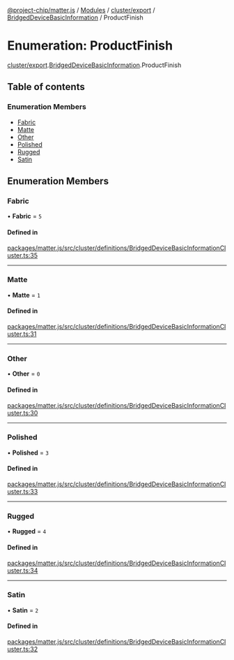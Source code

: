 [@project-chip/matter.js](../README.md) / [Modules](../modules.md) / [cluster/export](../modules/cluster_export.md) / [BridgedDeviceBasicInformation](../modules/cluster_export.BridgedDeviceBasicInformation.md) / ProductFinish

# Enumeration: ProductFinish

[cluster/export](../modules/cluster_export.md).[BridgedDeviceBasicInformation](../modules/cluster_export.BridgedDeviceBasicInformation.md).ProductFinish

## Table of contents

### Enumeration Members

- [Fabric](cluster_export.BridgedDeviceBasicInformation.ProductFinish.md#fabric)
- [Matte](cluster_export.BridgedDeviceBasicInformation.ProductFinish.md#matte)
- [Other](cluster_export.BridgedDeviceBasicInformation.ProductFinish.md#other)
- [Polished](cluster_export.BridgedDeviceBasicInformation.ProductFinish.md#polished)
- [Rugged](cluster_export.BridgedDeviceBasicInformation.ProductFinish.md#rugged)
- [Satin](cluster_export.BridgedDeviceBasicInformation.ProductFinish.md#satin)

## Enumeration Members

### Fabric

• **Fabric** = ``5``

#### Defined in

[packages/matter.js/src/cluster/definitions/BridgedDeviceBasicInformationCluster.ts:35](https://github.com/project-chip/matter.js/blob/dfd1dc35/packages/matter.js/src/cluster/definitions/BridgedDeviceBasicInformationCluster.ts#L35)

___

### Matte

• **Matte** = ``1``

#### Defined in

[packages/matter.js/src/cluster/definitions/BridgedDeviceBasicInformationCluster.ts:31](https://github.com/project-chip/matter.js/blob/dfd1dc35/packages/matter.js/src/cluster/definitions/BridgedDeviceBasicInformationCluster.ts#L31)

___

### Other

• **Other** = ``0``

#### Defined in

[packages/matter.js/src/cluster/definitions/BridgedDeviceBasicInformationCluster.ts:30](https://github.com/project-chip/matter.js/blob/dfd1dc35/packages/matter.js/src/cluster/definitions/BridgedDeviceBasicInformationCluster.ts#L30)

___

### Polished

• **Polished** = ``3``

#### Defined in

[packages/matter.js/src/cluster/definitions/BridgedDeviceBasicInformationCluster.ts:33](https://github.com/project-chip/matter.js/blob/dfd1dc35/packages/matter.js/src/cluster/definitions/BridgedDeviceBasicInformationCluster.ts#L33)

___

### Rugged

• **Rugged** = ``4``

#### Defined in

[packages/matter.js/src/cluster/definitions/BridgedDeviceBasicInformationCluster.ts:34](https://github.com/project-chip/matter.js/blob/dfd1dc35/packages/matter.js/src/cluster/definitions/BridgedDeviceBasicInformationCluster.ts#L34)

___

### Satin

• **Satin** = ``2``

#### Defined in

[packages/matter.js/src/cluster/definitions/BridgedDeviceBasicInformationCluster.ts:32](https://github.com/project-chip/matter.js/blob/dfd1dc35/packages/matter.js/src/cluster/definitions/BridgedDeviceBasicInformationCluster.ts#L32)
